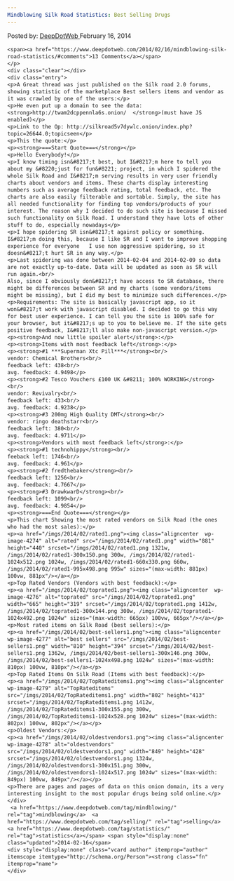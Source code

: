 ```yaml
---
Mindblowing Silk Road Statistics: Best Selling Drugs
---
```

<article class="post-listing post-4264 post type-post status-publish format-standard has-post-thumbnail hentry  tag-mindblowing tag-selling tag-statistics">
    <div class="post-inner">
        <span>Posted by: <a href="https://www.deepdotweb.com/author/admin/" title="">DeepDotWeb </a></span>
    <span>February 16, 2014</span>
    
    <span><a href="https://www.deepdotweb.com/2014/02/16/mindblowing-silk-road-statistics/#comments">13 Comments</a></span>
    </p>
    <div class="clear"></div>
    <div class="entry">
    <p>A Great thread was just published on the Silk road 2.0 forums, showing statistic of the marketplace Best sellers items and vendor as it was crawled by one of the users:</p>
    <p>He even put up a domain to see the data: <strong>http://twam2dcppennla6s.onion/  </strong>(must have JS enabled)</p>
    <p>Link to the Op: http://silkroad5v7dywlc.onion/index.php?topic=26644.0;topicseen</p>
    <p>This the quote:</p>
    <p><strong>===Start Quote===</strong></p>
    <p>Hello Everybody!</p>
    <p>I know timing isn&#8217;t best, but I&#8217;m here to tell you about my &#8220;just for fun&#8221; project, in which I spidered the whole Silk Road and I&#8217;m serving results in very user friendly charts about vendors and items. These charts display interesting numbers such as average feedback rating, total feedback, etc. The charts are also easily filterable and sortable. Simply, the site has all needed functionality for finding top vendors/products of your interest. The reason why I decided to do such site is because I missed such functionality on Silk Road. I understand they have lots of other stuff to do, especially nowadays</p>
    <p>I hope spidering SR isn&#8217;t against policy or something. I&#8217;m doing this, because I like SR and I want to improve shopping experience for everyone   I use non aggressive spidering, so it doesn&#8217;t hurt SR in any way.</p>
    <p>Last spidering was done between 2014-02-04 and 2014-02-09 so data are not exactly up-to-date. Data will be updated as soon as SR will run again.<br/>
    Also, since I obviously don&#8217;t have access to SR database, there might be differences between SR and my charts (some vendors/items might be missing), but I did my best to minimize such differences.</p>
    <p>Requirements: The site is basically javascript app, so it won&#8217;t work with javascript disabled. I decided to go this way for best user experience. I can tell you the site is 100% safe for your browser, but it&#8217;s up to you to believe me. If the site gets positive feedback, I&#8217;ll also make non-javascript version.</p>
    <p><strong>And now little spoiler alert</strong>:</p>
    <p><strong>Items with most feedback left</strong>:</p>
    <p><strong>#1 ***Superman Xtc Pill***</strong><br/>
    vendor: Chemical Brothers<br/>
    feedback left: 438<br/>
    avg. feedback: 4.9498</p>
    <p><strong>#2 Tesco Vouchers £100 UK &#8211; 100% WORKING</strong><br/>
    vendor: Revivalry<br/>
    feedback left: 433<br/>
    avg. feedback: 4.9238</p>
    <p><strong>#3 200mg High Quality DMT</strong><br/>
    vendor: ringo deathstarr<br/>
    feedback left: 380<br/>
    avg. feedback: 4.9711</p>
    <p><strong>Vendors with most feedback left</strong>:</p>
    <p><strong>#1 technohippy</strong><br/>
    feeback left: 1746<br/>
    avg. feedback: 4.961</p>
    <p><strong>#2 fredthebaker</strong><br/>
    feedback left: 1256<br/>
    avg. feedback: 4.7667</p>
    <p><strong>#3 DrawkwarD</strong><br/>
    feedback left: 1099<br/>
    avg. feedback: 4.9854</p>
    <p><strong>===End Quote===</strong></p>
    <p>This chart Showing the most rated vendors on Silk Road (the ones who had the most sales):</p>
    <p><a href="/imgs/2014/02/rated1.png"><img class="aligncenter  wp-image-4274" alt="rated" src="/imgs/2014/02/rated1.png" width="881" height="440" srcset="/imgs/2014/02/rated1.png 1321w, /imgs/2014/02/rated1-300x150.png 300w, /imgs/2014/02/rated1-1024x512.png 1024w, /imgs/2014/02/rated1-660x330.png 660w, /imgs/2014/02/rated1-995x498.png 995w" sizes="(max-width: 881px) 100vw, 881px"/></a></p>
    <p>Top Rated Vendors (Vendors with best feedback):</p>
    <p><a href="/imgs/2014/02/toprated1.png"><img class="aligncenter  wp-image-4276" alt="toprated" src="/imgs/2014/02/toprated1.png" width="665" height="319" srcset="/imgs/2014/02/toprated1.png 1412w, /imgs/2014/02/toprated1-300x144.png 300w, /imgs/2014/02/toprated1-1024x492.png 1024w" sizes="(max-width: 665px) 100vw, 665px"/></a></p>
    <p>Most rated items on Silk Road (best sellers):</p>
    <p><a href="/imgs/2014/02/best-sellers1.png"><img class="aligncenter  wp-image-4277" alt="best sellers" src="/imgs/2014/02/best-sellers1.png" width="810" height="394" srcset="/imgs/2014/02/best-sellers1.png 1362w, /imgs/2014/02/best-sellers1-300x146.png 300w, /imgs/2014/02/best-sellers1-1024x498.png 1024w" sizes="(max-width: 810px) 100vw, 810px"/></a></p>
    <p>Top Rated Items On Silk Road (Items with best feedback):</p>
    <p><a href="/imgs/2014/02/TopRateditems1.png"><img class="aligncenter  wp-image-4279" alt="TopRateditems" src="/imgs/2014/02/TopRateditems1.png" width="802" height="413" srcset="/imgs/2014/02/TopRateditems1.png 1412w, /imgs/2014/02/TopRateditems1-300x155.png 300w, /imgs/2014/02/TopRateditems1-1024x528.png 1024w" sizes="(max-width: 802px) 100vw, 802px"/></a></p>
    <p>Oldest Vendors:</p>
    <p><a href="/imgs/2014/02/oldestvendors1.png"><img class="aligncenter  wp-image-4278" alt="oldestvendors" src="/imgs/2014/02/oldestvendors1.png" width="849" height="428" srcset="/imgs/2014/02/oldestvendors1.png 1324w, /imgs/2014/02/oldestvendors1-300x151.png 300w, /imgs/2014/02/oldestvendors1-1024x517.png 1024w" sizes="(max-width: 849px) 100vw, 849px"/></a></p>
    <p>There are pages and pages of data on this onion domain, its a very interesting insight to the most popular drugs being sold online.</p>
    </div>
     <a href="https://www.deepdotweb.com/tag/mindblowing/" rel="tag">mindblowing</a>  <a href="https://www.deepdotweb.com/tag/selling/" rel="tag">selling</a> <a href="https://www.deepdotweb.com/tag/statistics/" rel="tag">statistics</a></span> <span style="display:none" class="updated">2014-02-16</span>
    <div style="display:none" class="vcard author" itemprop="author" itemscope itemtype="http://schema.org/Person"><strong class="fn" itemprop="name">
    </div>
</article>

